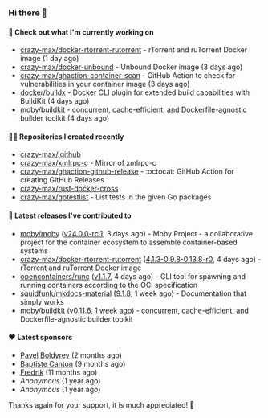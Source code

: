 ### Hi there 👋

#### 👷 Check out what I'm currently working on

- [crazy-max/docker-rtorrent-rutorrent](https://github.com/crazy-max/docker-rtorrent-rutorrent) - rTorrent and ruTorrent Docker image (1 day ago)
- [crazy-max/docker-unbound](https://github.com/crazy-max/docker-unbound) - Unbound Docker image (3 days ago)
- [crazy-max/ghaction-container-scan](https://github.com/crazy-max/ghaction-container-scan) - GitHub Action to check for vulnerabilities in your container image (3 days ago)
- [docker/buildx](https://github.com/docker/buildx) - Docker CLI plugin for extended build capabilities with BuildKit (4 days ago)
- [moby/buildkit](https://github.com/moby/buildkit) - concurrent, cache-efficient, and Dockerfile-agnostic builder toolkit (4 days ago)

#### 👨‍💻 Repositories I created recently

- [crazy-max/.github](https://github.com/crazy-max/.github)
- [crazy-max/xmlrpc-c](https://github.com/crazy-max/xmlrpc-c) - Mirror of xmlrpc-c
- [crazy-max/ghaction-github-release](https://github.com/crazy-max/ghaction-github-release) - :octocat: GitHub Action for creating GitHub Releases
- [crazy-max/rust-docker-cross](https://github.com/crazy-max/rust-docker-cross)
- [crazy-max/gotestlist](https://github.com/crazy-max/gotestlist) - List tests in the given Go packages

#### 🚀 Latest releases I've contributed to

- [moby/moby](https://github.com/moby/moby) ([v24.0.0-rc.1](https://github.com/moby/moby/releases/tag/v24.0.0-rc.1), 3 days ago) - Moby Project - a collaborative project for the container ecosystem to assemble container-based systems
- [crazy-max/docker-rtorrent-rutorrent](https://github.com/crazy-max/docker-rtorrent-rutorrent) ([4.1.3-0.9.8-0.13.8-r0](https://github.com/crazy-max/docker-rtorrent-rutorrent/releases/tag/4.1.3-0.9.8-0.13.8-r0), 4 days ago) - rTorrent and ruTorrent Docker image
- [opencontainers/runc](https://github.com/opencontainers/runc) ([v1.1.7](https://github.com/opencontainers/runc/releases/tag/v1.1.7), 4 days ago) - CLI tool for spawning and running containers according to the OCI specification
- [squidfunk/mkdocs-material](https://github.com/squidfunk/mkdocs-material) ([9.1.8](https://github.com/squidfunk/mkdocs-material/releases/tag/9.1.8), 1 week ago) - Documentation that simply works
- [moby/buildkit](https://github.com/moby/buildkit) ([v0.11.6](https://github.com/moby/buildkit/releases/tag/v0.11.6), 1 week ago) - concurrent, cache-efficient, and Dockerfile-agnostic builder toolkit

#### ❤️ Latest sponsors
- [Pavel Boldyrev](https://github.com/bpg) (2 months ago)
- [Baptiste Canton](https://github.com/batmac) (9 months ago)
- [Fredrik](https://github.com/fredrikscode) (11 months ago)
- _Anonymous_ (1 year ago)
- _Anonymous_ (1 year ago)

Thanks again for your support, it is much appreciated! 🙏
